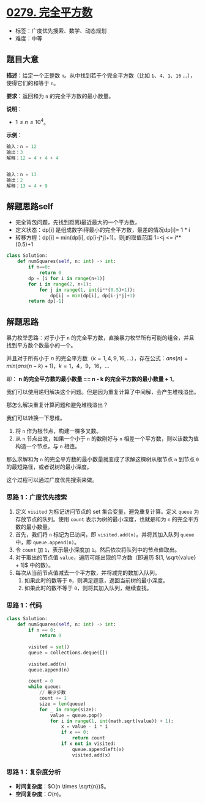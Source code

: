 # [0279. 完全平方数](https://leetcode.cn/problems/perfect-squares/)

- 标签：广度优先搜索、数学、动态规划
- 难度：中等

## 题目大意

**描述**：给定一个正整数 `n`。从中找到若干个完全平方数（比如 `1`、`4`、`1`、`16` ...），使得它们的和等于 `n`。

**要求**：返回和为 `n` 的完全平方数的最小数量。

**说明**：

- $1 \le n \le 10^4$。

**示例**：

```Python
输入：n = 12
输出：3 
解释：12 = 4 + 4 + 4


输入：n = 13
输出：2
解释：13 = 4 + 9
```


## 解题思路self

- 完全背包问题，先找到距离i最近最大的一个平方数，
- 定义状态：dp[i] 是组成数字i得最小的完全平方数，最差的情况dp[i]= 1 * i
- 转移方程：dp[i] = min(dp[i], dp[i-j*j]+1)，则j的取值范围 1=<j <= i**(0.5)+1

```python
class Solution:
    def numSquares(self, n: int) -> int:
        if n==0:
            return 0
        dp = [i for i in range(n+1)] 
        for i in range(2, n+1):
            for j in range(1, int(i**(0.5)+1)):
                dp[i] = min(dp[i], dp[i-j*j]+1)
        return dp[-1]
```

## 解题思路

暴力枚举思路：对于小于 `n` 的完全平方数，直接暴力枚举所有可能的组合，并且找到平方数个数最小的一个。

并且对于所有小于 $n$ 的完全平方数（$k = 1, 4, 9, 16, ...$），存在公式：$ans(n) = min(ans(n - k) + 1)，k = 1，4，9，16，...$

即： **n 的完全平方数的最小数量 == n - k 的完全平方数的最小数量 + 1**。

我们可以使用递归解决这个问题。但是因为重复计算了中间解，会产生堆栈溢出。

那怎么解决重复计算问题和避免堆栈溢出？

我们可以转换一下思维。

1. 将 `n` 作为根节点，构建一棵多叉数。
2. 从 `n` 节点出发，如果一个小于 `n` 的数刚好与 `n` 相差一个平方数，则以该数为值构造一个节点，与 `n` 相连。

那么求解和为 `n` 的完全平方数的最小数量就变成了求解这棵树从根节点 `n` 到节点 `0` 的最短路径，或者说树的最小深度。

这个过程可以通过广度优先搜索来做。

### 思路 1：广度优先搜索

1. 定义 `visited` 为标记访问节点的 set 集合变量，避免重复计算。定义 `queue` 为存放节点的队列。使用 `count` 表示为树的最小深度，也就是和为 `n` 的完全平方数的最小数量。
2. 首先，我们将 `n` 标记为已访问，即 `visited.add(n)`。并将其加入队列 `queue` 中，即 `queue.append(n)`。
3. 令 `count` 加 `1`，表示最小深度加 `1`。然后依次将队列中的节点值取出。
4. 对于取出的节点值 `value`，遍历可能出现的平方数（即遍历 $[1, \sqrt{value} + 1]$ 中的数）。
5. 每次从当前节点值减去一个平方数，并将减完的数加入队列。
   1. 如果此时的数等于 `0`，则满足题意，返回当前树的最小深度。
   2. 如果此时的数不等于 `0`，则将其加入队列，继续查找。

### 思路 1：代码

```Python
class Solution:
    def numSquares(self, n: int) -> int:
        if n == 0:
            return 0
        
        visited = set()
        queue = collections.deque([])
        
        visited.add(n)
        queue.append(n)
        
        count = 0
        while queue:
            // 最少步数
            count += 1
            size = len(queue)
            for _ in range(size):
                value = queue.pop()
                for i in range(1, int(math.sqrt(value)) + 1):
                    x = value - i * i
                    if x == 0:
                        return count
                    if x not in visited:
                        queue.appendleft(x)
                        visited.add(x)
```

### 思路 1：复杂度分析

- **时间复杂度**：$O(n \times \sqrt{n})$。
- **空间复杂度**：$O(n)$。

